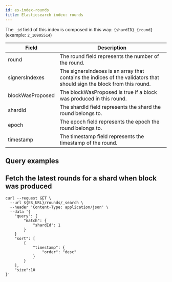 ```yaml
---
id: es-index-rounds
title: Elasticsearch index: rounds
---
```


The `_id` field of this index is composed in this way: `{shardID}_{round}` (example: `2_10905514`)


| Field            | Description                                                                                                            |
|------------------|------------------------------------------------------------------------------------------------------------------------|
| round            | The round field represents the number of the round.                                                                    |
| signersIndexes   | The signersIndexes is an array that contains the indices of the validators that should sign the block from this round. |
| blockWasProposed | The blockWasProposed is true if a block was produced in this round.                                                    |
| shardId          | The shardId field represents the shard the round belongs to.                                                           |
| epoch            | The epoch field represents the epoch the round belongs to.                                                             |
| timestamp        | The timestamp field represents the timestamp of the round.                                                             |


## Query examples

## Fetch the latest rounds for a shard when block was produced

```
curl --request GET \
  --url ${ES_URL}/rounds/_search \
  --header 'Content-Type: application/json' \
  --data '{
    "query": {
        "match": {
            "shardId": 1
        }
    }
    "sort": [
        {
            "timestamp": {
                "order": "desc"
            }
        }
    ],
    "size":10
}'
```
